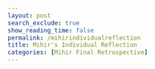 ```yaml
---
layout: post 
search_exclude: true
show_reading_time: false
permalink: /mihirindividualreflection
title: Mihir's Individual Reflection
categories: [Mihir Final Retrospective]
---
```



